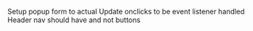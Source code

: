 <!-- * Very Doable -->

<!-- ? I have an idea but not sure -->
Setup popup form to actual
Update onclicks to be event listener handled
Header nav should have <a> and not buttons

<!-- ! Will have to learn -->

<!-- TODO Unsorted-->